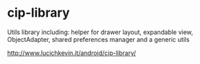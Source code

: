 # cip-library
Utils library including: helper for drawer layout, expandable view, ObjectAdapter, shared preferences manager and a generic utils

http://www.lucichkevin.it/android/cip-library/
